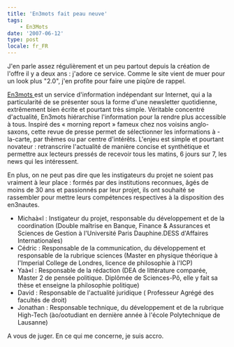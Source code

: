 ```yaml
---
title: 'En3mots fait peau neuve'
tags:
    - En3Mots
date: '2007-06-12'
type: post
locale: fr_FR
---
```


J'en parle assez régulièrement et un peu partout depuis la création de l'offre il y a deux ans&nbsp;: j'adore ce service. Comme le site vient de muer pour un look plus "2.0", j'en profite pour faire une piq&ucirc;re de rappel.

[](http://en3mots.com/) [En3mots ](http://en3mots.com/)est un service d'information indépendant sur Internet, qui a la particularité de se présenter sous la forme d'une newsletter quotidienne, extrêmement bien écrite et pourtant très simple. Véritable concentré d'actualité, En3mots hiérarchise l'information pour la rendre plus accessible à tous. Inspiré des «&nbsp;morning report&nbsp;» fameux chez nos voisins anglo-saxons, cette revue de presse permet de sélectionner les informations à -la-carte, par thèmes ou par centre d'intérêts. L'enjeu est simple et pourtant novateur&nbsp;: retranscrire l'actualité de manière concise et synthétique et permettre aux lecteurs pressés de recevoir tous les matins, 6 jours sur 7, les news qui les intéressent.

En plus, on ne peut pas dire que les instigateurs du projet ne soient pas vraiment à leur place&nbsp;: formés par des institutions reconnues, &acirc;gés de moins de 30 ans et passionnés par leur projet, ils ont souhaité se rassembler pour mettre leurs compétences respectives à la disposition des en3nautes.

* Michaà«l&nbsp;: Instigateur du projet, responsable du développement et de la coordination
  (Double maîtrise en Banque, Finance &amp; Assurances et Sciences de Gestion à l'Université Paris Dauphine.DESS d'Affaires Internationales)
* Cédric&nbsp;: Responsable de la communication, du développement et responsable de la rubrique sciences
  (Master en physique théorique à l'Imperial College de Londres, licence de philosophie à l'ICP)
* Yaà«l&nbsp;: Responsable de la rédaction
  (DEA de littérature comparée, Master 2 de pensée politique. Diplômée de Sciences-Pô, elle y fait sa thèse et enseigne la philosophie politique)
* David&nbsp;: Responsable de l'actualité juridique
  ( Professeur Agrégé des facultés de droit)
* Jonathan&nbsp;: Responsable technique, du développement et de la rubrique High-Tech
  (ào/ootudiant en dernière année à l'école Polytechnique de Lausanne)

A vous de juger. En ce qui me concerne, je suis accro.

